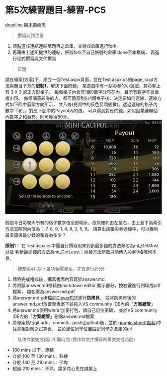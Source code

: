 ﻿# 第5次練習題目-練習-PC5
[deadline 期末前兩周](#)
>撰寫前請注意

1. 請[點選](https://github.com/altoliaw3/111-1PC5.git)該連結連結至題目之倉庫，並對該倉庫進行fork
2. 再藉由上述所提供的連結，把該fork至自己帳號的倉庫clone至本機端，
再進行程式撰寫與文件撰寫

> 正題

請在專案(方案)下，建立一個Test.aspx頁面，並在Test.aspx.cs的page_load方法與題目下方的**限制1**，解決下面問題。
某遊戲中有一刮彩券的小遊戲，其彩券上有 3 X 3 的正方形格子。
每個格子內會有1至9數字分布在內，且所有數字不會重複出現。
每個購買彩券的人，都可隨意刮出4個格子後，決定要如何連線，連線方式如下圖中箭頭方向所示，
共八條(見圖中的灰色箭頭個數)。透過連線的格子內數字「和」，對應下圖中的Payout內的值，
可以得到對應的錢。如假設某連線個內數字之和為15，則可獲得80元。
![Ticket](.doc/img/ticket.jpg)

假設今日彩卷內所有的格子數字值全部明示，依照陣列由左至右，由上至下為索引方法其陣列內值為：
7, 8, 9, 1, 4, 8, 2, 5, 6。
請算出該張彩券連線中，可以獲利最多錢與最少錢的和各為多少？

**限制1：** 在Test.aspx.cs中需自行撰寫用來判斷最多錢的方法命名為mt_GetMost以及
判斷最少錢的方法為mt_GetLeast；兩種方法參數只能傳入彩券9格陣列本身。


> 補充說明 (以下各項全需滿足，才會進行評分)

1. 請將完成程式後，撰寫書面內容寫於answer.md
2. 將將該answer.md檔藉由markdown editor 顯示部分，按右鍵進行列印成pdf檔案，
檔名需為answer.md.pdf
3. 將answer.md.pdf檔於[CleverPDF](https://www.cleverpdf.com/zh-tw/encrypt-pdf)進行**防拷貝**，
並將防拷貝後的answer.md.pdf放置至專案下並拖入VS community IDE內的「**方案總管**」
4. 將answer.md使用winrar加密打包，請自己記住密碼，
並於VS community IDE內的「**方案總管**」刪除answer.md檔案
5. 將專案執行git add、commit、push至github後，並於
[google sheet(點我)](https://docs.google.com/spreadsheets/d/11S9usP9IYR_FqUlQTS4AisvjZMdqrdZuUU9YREpPwxQ/edit#gid=1994410359)中找尋相對應之試算表，
並於該位同學位置註記同學之倉庫的url

>該次作業完成預計所需時間 (實作與文件撰寫所需要完成時間) 

* 100 mins 以下：專精
* 介於 100 至 130 mins：熟練
* 介於 130 至 210 mins：平均
* 超過 210 mins：不熟，請多花心思在課業上


